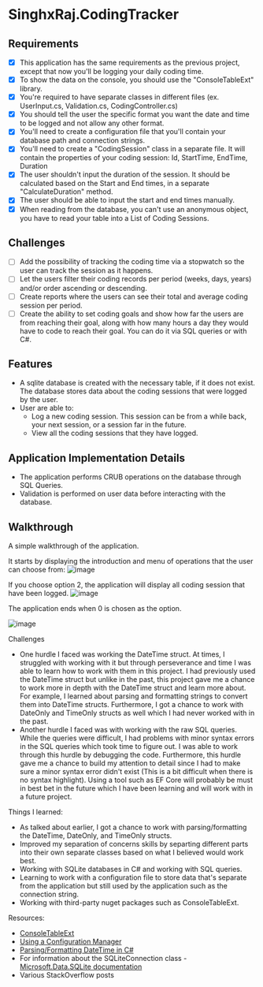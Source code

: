 # SinghxRaj.CodingTracker

## Requirements
- [x] This application has the same requirements as the previous project, except that now you'll be logging your daily coding time.
- [x] To show the data on the console, you should use the "ConsoleTableExt" library.
- [x] You're required to have separate classes in different files (ex. UserInput.cs, Validation.cs, CodingController.cs)
- [x] You should tell the user the specific format you want the date and time to be logged and not allow any other format.
- [x] You'll need to create a configuration file that you'll contain your database path and connection strings.
- [x] You'll need to create a "CodingSession" class in a separate file. It will contain the properties of your coding session: Id, StartTime, EndTime, Duration
- [x] The user shouldn't input the duration of the session. It should be calculated based on the Start and End times, in a separate "CalculateDuration" method.
- [x] The user should be able to input the start and end times manually.
- [x] When reading from the database, you can't use an anonymous object, you have to read your table into a List of Coding Sessions.

## Challenges
- [ ] Add the possibility of tracking the coding time via a stopwatch so the user can track the session as it happens.
- [ ] Let the users filter their coding records per period (weeks, days, years) and/or order ascending or descending.
- [ ] Create reports where the users can see their total and average coding session per period.
- [ ] Create the ability to set coding goals and show how far the users are from reaching their goal, along with how many hours a day they would have to code to reach their goal. You can do it via SQL queries or with C#.

## Features
- A sqlite database is created with the necessary table, if it does not exist. The database stores data about the coding sessions that were logged by the user.
- User are able to:
  - Log a new coding session. This session can be from a while back, your next session, or a session far in the future.
  - View all the coding sessions that they have logged.
  
 ## Application Implementation Details
 - The application performs CRUB operations on the database through SQL Queries. 
 - Validation is performed on user data before interacting with the database.
 
 ## Walkthrough
 A simple walkthrough of the application.
 
 It starts by displaying the introduction and menu of operations that the user can choose from:
 ![image](https://user-images.githubusercontent.com/69612398/213860283-f28527b8-e7b8-44e7-887f-c5f1eb499713.png)

 If you choose option 2, the application will display all coding session that have been logged.
 ![image](https://user-images.githubusercontent.com/69612398/213860295-bb36193a-99c1-43e3-a33d-efc12dd215cb.png)

 The application ends when 0 is chosen as the option.
 
 ![image](https://user-images.githubusercontent.com/69612398/213860308-ef96fe42-89c5-4ecf-8216-8ada4cb6c305.png)


 Challenges
 - One hurdle I faced was working the DateTime struct. At times, I struggled with working with it but through perseverance and time I was able to learn how to work with them in this project. I had previously used the DateTime struct but unlike in the past, this project gave me a chance to work more in depth with the DateTime struct and learn more about. For example, I learned about parsing and formatting strings to convert them into DateTime structs. Furthermore, I got a chance to work with DateOnly and TimeOnly structs as well which I had never worked with in the past.
 - Another hurdle I faced was with working with the raw SQL queries. While the queries were difficult, I had problems with minor syntax errors in the SQL queries which took time to figure out. I was able to work through this hurdle by debugging the code. Furthermore, this hurdle gave me a chance to build my attention to detail since I had to make sure a minor syntax error didn't exist (This is a bit difficult when there is no syntax highlight). Using a tool such as EF Core will probably be must in  best bet in the future which I have been learning and will work with in a future project.
 
 
 Things I learned:
 - As talked about earlier, I got a chance to work with parsing/formatting the DateTime, DateOnly, and TimeOnly structs.
 - Improved my separation of concerns skills by separting different parts into their own separate classes based on what I believed would work best.
 - Working with SQLite databases in C# and working with SQL queries.
 - Learning to work with a configuration file to store data that's separate from the application but still used by the application such as the connection string.
 - Working with third-party nuget packages such as ConsoleTableExt.
 
Resources:
- [ConsoleTableExt](https://github.com/minhhungit/ConsoleTableExt)
- [Using a Configuration Manager](https://docs.microsoft.com/en-us/troubleshoot/dotnet/csharp/store-custom-information-config-file)
- [Parsing/Formatting DateTime in C#](https://learn.microsoft.com/en-us/dotnet/api/system.datetime?view=net-7.0)
- For information about the SQLiteConnection class - [Microsoft.Data.SQLite documentation](https://learn.microsoft.com/en-us/dotnet/standard/data/sqlite/?tabs=netcore-cli)
- Various StackOverflow posts
